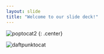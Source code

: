 ```yaml
---
layout: slide
title: "Welcome to our slide deck!"
---
```


![poptocat2](https://octodex.github.com/images/poptocat_v2.png)
{: .center}




![daftpunktocat](https://octodex.github.com/images/daftpunktocat-guy.gif)
